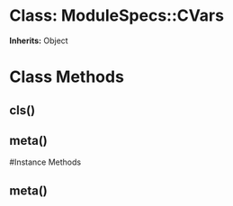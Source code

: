 # Class: ModuleSpecs::CVars
**Inherits:** Object
    



# Class Methods
## cls() [](#method-c-cls)
## meta() [](#method-c-meta)

#Instance Methods
## meta() [](#method-i-meta)

